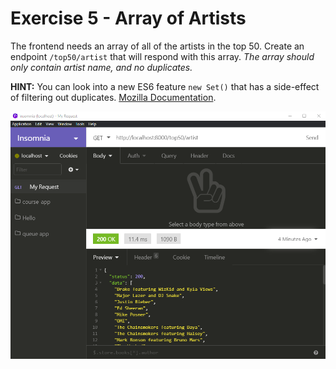 # Exercise 5 - Array of Artists

The frontend needs an array of all of the artists in the top 50. Create an endpoint `/top50/artist` that will respond with this array. _The array should only contain artist name, and no duplicates._

**HINT:** You can look into a new ES6 feature `new Set()` that has a side-effect of filtering out duplicates. [Mozilla Documentation](https://developer.mozilla.org/en-US/docs/Web/JavaScript/Reference/Global_Objects/Set).

![insomnia ex6](../lecture/assets/insomnia_artists.png)

